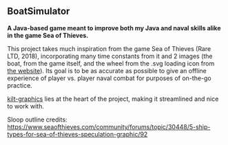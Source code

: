 ## BoatSimulator
**A Java-based game meant to improve both my Java and naval skills alike in the game Sea of Thieves.**

This project takes much inspiration from the game Sea of Thieves (Rare LTD, 2018), incorporating many time constants from it and 2 images (the boat, from the game itself, and the wheel from the .svg loading icon from [the website](https://seaofthieves.com/)). Its goal is to be as accurate as possible to give an offline experience of player vs. player naval combat for purposes of on-the-go practice.

[kilt-graphics](https://github.com/mac-comp127/kilt-graphics/blob/main/README.md) lies at the heart of the project, making it streamlined and nice to work with.

Sloop outline credits: https://www.seaofthieves.com/community/forums/topic/30448/5-ship-types-for-sea-of-thieves-speculation-graphic/92
